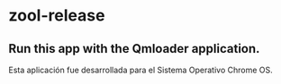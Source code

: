 # zool-release

## Run this app with the Qmloader application.

Esta aplicación fue desarrollada para el Sistema Operativo Chrome OS.
